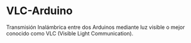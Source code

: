 # VLC-Arduino
Transmisión Inalámbrica entre dos Arduinos mediante luz visible o mejor conocido como VLC (Visible Light Communication).

